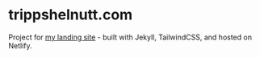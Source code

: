 # trippshelnutt.com
Project for [my landing site](https://trippshelnutt.com) - built with Jekyll, TailwindCSS, and hosted on Netlify.
